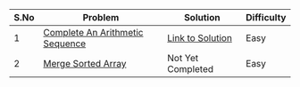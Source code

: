 |S.No|Problem                                                                                             |Solution       |Difficulty|
|----|----------------------------------------------------------------------------------------------------|---------------|----------|
|1   |[Complete An Arithmetic Sequence](https://binarysearch.com/problems/Complete-an-Arithmetic-Sequence)| [Link to Solution](https://github.com/Job-Colab/Coding-Preparation/blob/main/Day-130/Lawrance.cpp) |Easy      |
|2   |[Merge Sorted Array](https://leetcode.com/problems/merge-sorted-array/)| Not Yet Completed |Easy      |

